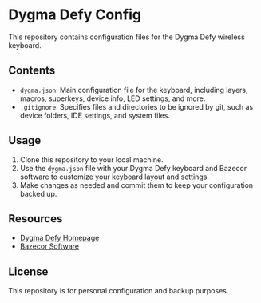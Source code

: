 # Dygma Defy Config

This repository contains configuration files for the Dygma Defy wireless keyboard.

## Contents

- `dygma.json`: Main configuration file for the keyboard, including layers, macros, superkeys, device info, LED settings, and more.
- `.gitignore`: Specifies files and directories to be ignored by git, such as device folders, IDE settings, and system files.

## Usage

1. Clone this repository to your local machine.
2. Use the `dygma.json` file with your Dygma Defy keyboard and Bazecor software to customize your keyboard layout and settings.
3. Make changes as needed and commit them to keep your configuration backed up.

## Resources

- [Dygma Defy Homepage](https://www.dygma.com/defy/)
- [Bazecor Software](https://www.dygma.com/pages/bazecor)

## License

This repository is for personal configuration and backup purposes.